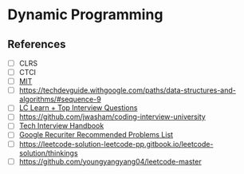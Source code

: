 # Dynamic Programming

## References
- [ ] CLRS
- [ ] CTCI
- [ ] [MIT](https://ocw.mit.edu/courses/electrical-engineering-and-computer-science/6-006-introduction-to-algorithms-spring-2020/lecture-videos/index.htm)
- [ ] https://techdevguide.withgoogle.com/paths/data-structures-and-algorithms/#sequence-9
- [ ] [LC Learn + Top Interview Questions](https://leetcode.com/explore/learn/)
- [ ] https://github.com/jwasham/coding-interview-university
- [ ] [Tech Interview Handbook](https://techinterviewhandbook.org/algorithms/introduction/)
- [ ] [Google Recuriter Recommended Problems List](https://turingplanet.org/2020/09/18/leetcode_planning_list/)
- [ ] https://leetcode-solution-leetcode-pp.gitbook.io/leetcode-solution/thinkings
- [ ] https://github.com/youngyangyang04/leetcode-master